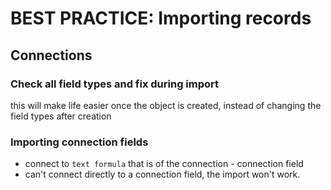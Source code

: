 # BEST PRACTICE: Importing records

## Connections 

### Check all field types and fix during import 

this will make life easier once the object is created, instead of changing the field types after creation

### Importing connection fields

* connect to `text formula` that is of the connection - connection field
* can't connect directly to a connection field, the import won't work.

